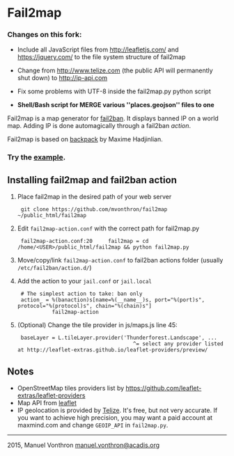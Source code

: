 Fail2map
========

### Changes on this fork:

- Include all JavaScript files from http://leafletjs.com/ and https://jquery.com/ to the file system structure of fail2map
- Change from http://www.telize.com (the public API will permanently shut down) to http://ip-api.com
- Fix some problems with UTF-8 inside the fail2map.py python script

- **Shell/Bash script for MERGE various ''places.geojson'' files to one**

Fail2map is a map generator for [fail2ban](http://www.fail2ban.org).
It displays banned IP on a world map. Adding IP is done automagically through a fail2ban *action*.

Fail2map is based on [backpack](https://github.com/maximeh/backpack) by Maxime Hadjinlian.

### Try the [example](http://mvonthron.github.io/fail2map).

Installing fail2map and fail2ban action
---------------------------------------
1. Place fail2map in the desired path of your web server

        git clone https://github.com/mvonthron/fail2map ~/public_html/fail2map

2. Edit `fail2map-action.conf` with the correct path for fail2map.py

        fail2map-action.conf:20     fail2map = cd /home/<USER>/public_html/fail2map && python fail2map.py

3. Move/copy/link `fail2map-action.conf` to fail2ban actions folder (usually `/etc/fail2ban/action.d/`)
4. Add the action to your `jail.conf` or `jail.local`

        # The simplest action to take: ban only
        action_ = %(banaction)s[name=%(__name__)s, port="%(port)s", protocol="%(protocol)s", chain="%(chain)s"]
                  fail2map-action

5. (Optional) Change the tile provider in js/maps.js line 45:

        baseLayer = L.tileLayer.provider('Thunderforest.Landscape', ...
                                            ^= select any provider listed at http://leaflet-extras.github.io/leaflet-providers/preview/ 
                                            
Notes
-----
* OpenStreetMap tiles providers list by https://github.com/leaflet-extras/leaflet-providers
* Map API from [leaflet](http://www.leafletjs.com)
* IP geolocation is provided by [Telize](http://http://www.telize.com/). It's free, but not very accurate. If you want to achieve high precision, you may want a paid account at maxmind.com and change `GEOIP_API` in `fail2map.py`.



----
2015, Manuel Vonthron <manuel.vonthron@acadis.org>

